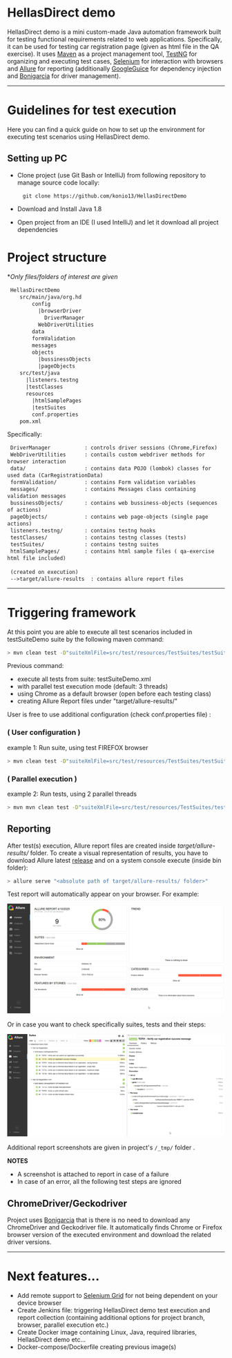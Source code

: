 





# HellasDirect demo

HellasDirect demo is a mini custom-made Java automation framework built for testing functional requirements related to
web applications. Specifically, it can be used for testing car registration page (given as html file in the QA exercise). 
It uses [Maven](https://maven.apache.org/) as a project management tool, [TestNG](https://testng.org/) 
for organizing and executing test cases, [Selenium](https://www.selenium.dev/) for interaction with browsers 
and [Allure](https://allurereport.org/) for reporting (additionally [GoogleGuice](https://github.com/google/guice) for
dependency injection and [Bonigarcia](https://github.com/bonigarcia/webdrivermanager) for driver management).

------------------
# Guidelines for test execution
Here you can find a quick guide on how to set up the environment for executing test scenarios using HellasDirect demo.

## Setting up PC
- Clone project (use Git Bash or IntelliJ) from following repository to manage source code locally:
```  
     git clone https://github.com/konio13/HellasDirectDemo
```
- Download and Install Java 1.8

- Open project from an IDE (I used IntelliJ) and let it download all project dependencies

# Project structure
*_Only files/folders of interest are given_

     HellasDirectDemo
        src/main/java/org.hd
            config
              |browserDriver
                DriverManager
              WebDriverUtilities
            data
            formValidation
            messages
            objects
              |bussinessObjects
              |pageObjects
        src/test/java
          |listeners.testng
          |testClasses
          resources
            |htmlSamplePages
            |testSuites
            conf.properties
        pom.xml


Specifically:

     DriverManager           : controls driver sessions (Chrome,Firefox)
     WebDriverUtilities      : contails custom webdriver methods for browser interaction
     data/                   : contains data POJO (lombok) classes for used data (CarRegistrationData)
     formValidation/         : contains Form validation variables
     messages/               : contains Messages class containing validation messages
     bussinessObjects/       : contains web bussiness-objects (sequences of actions)
     pageObjects/            : contains web page-objects (single page actions)
     listeners.testng/       : contains testng hooks
     testClasses/            : contains testng classes (tests)
     testSuites/             : contains testng suites
     htmlSamplePages/        : contains html sample files ( qa-exercise html file included)

     (created on execution)
     -->target/allure-results  : contains allure report files



--------------------------------
# Triggering framework

At this point you are able to execute all test scenarios included in testSuiteDemo suite by the following maven command:
```sh
> mvn clean test -D"suiteXmlFile=src/test/resources/TestSuites/testSuiteDemo.xml"
```     
Previous command:

- execute all tests from suite: testSuiteDemo.xml
- with parallel test execution mode (default: 3 threads) 
- using Chrome as a default browser (open before each testing class)
- creating Allure Report files under "target/allure-results/"

User is free to use additional configuration (check conf.properties file) :


### ( User configuration )
example 1: Run suite, using test FIREFOX browser
```sh
> mvn clean test -D"suiteXmlFile=src/test/resources/TestSuites/testSuiteDemo.xml" -D"TEST_BROWSER=FIREFOX"

```

### ( Parallel execution )
example 2: Run tests, using 2 parallel threads
```sh
> mvn mvn clean test -D"suiteXmlFile=src/test/resources/TestSuites/testSuiteDemo.xml" -D"PARALLEL_THREAD_COUNT=2"

``` 


## Reporting
After test(s) execution, Allure report files are created inside *target/allure-results/* folder. 
To create a visual representation of results, you have to download Allure latest [release](https://github.com/allure-framework/allure2/tags) and
on a system console execute (inside bin folder):
```sh
> allure serve "<absolute path of target/allure-results/ folder>"
```
Test report will automatically appear on your browser. For example:

![Allure report summary](/_tmp/AllureReportSummaryWithFailures.png "Allure report summary sample")

Or in case you want to check specifically suites, tests and their steps:

![Allure report results](/_tmp/AllureReportPositiveResults.png "Allure report summary sample")

Additional report screenshots are given in project's `/_tmp/` folder .

**NOTES**

* A screenshot is attached to report in case of a failure
* In case of an error, all the following test steps are ignored

## ChromeDriver/Geckodriver
Project uses [Bonigarcia](https://github.com/bonigarcia/webdrivermanager) that is there is no need to
download any ChromeDriver and Geckodriver file. It automatically finds Chrome or Firefox browser version of the executed
environment and download the related driver versions.


--------------------------------
# Next features...

- Add remote support to [Selenium Grid](https://www.selenium.dev/documentation/grid/) for not being dependent on your device browser
- Create Jenkins file: triggering HellasDirect demo test execution and report collection (containing additional options
  for project branch, browser, parallel execution etc.)
- Create Docker image containing Linux, Java, required libraries, HellasDirect demo etc...
- Docker-compose/Dockerfile creating previous image(s)


